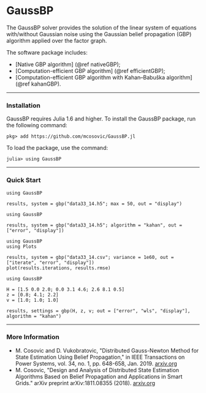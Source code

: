 GaussBP
=============

The GaussBP solver provides the solution of the linear system of equations with/without Gaussian noise using the Gaussian belief propagation (GBP) algorithm applied over the factor graph.

The software package includes:
 - [Native GBP algorithm] (@ref nativeGBP);
 - [Computation-efficient GBP algorithm] (@ref efficientGBP);
 - [Computation-efficient GBP algorithm with Kahan–Babuška algorithm] (@ref kahanGBP).
---


### Installation
GaussBP requires Julia 1.6 and higher. To install the GaussBP package, run the following command:
```julia-repl
pkg> add https://github.com/mcosovic/GaussBP.jl
```

To load the package, use the command:
```julia-repl
julia> using GaussBP
```
---


###  Quick Start
```julia-repl
using GaussBP

results, system = gbp("data33_14.h5"; max = 50, out = "display")
```
```julia-repl
using GaussBP

results, system = gbp("data33_14.h5"; algorithm = "kahan", out = ["error", "display"])
```

```julia-repl
using GaussBP
using Plots

results, system = gbp("data33_14.csv"; variance = 1e60, out = ["iterate", "error", "display"])
plot(results.iterations, results.rmse)
```
```julia-repl
using GaussBP

H = [1.5 0.0 2.0; 0.0 3.1 4.6; 2.6 8.1 0.5]
z = [0.8; 4.1; 2.2]
v = [1.0; 1.0; 1.0]     

results, settings = gbp(H, z, v; out = ["error", "wls", "display"], algorithm = "kahan")
```
---

### More Information
- M. Cosovic and D. Vukobratovic, "Distributed Gauss-Newton Method for State Estimation Using Belief Propagation," in IEEE Transactions on  Power Systems, vol. 34, no. 1, pp. 648-658, Jan. 2019. [arxiv.org](https://arxiv.org/pdf/1702.05781.pdf)
- M. Cosovic, "Design and Analysis of Distributed State Estimation Algorithms Based on Belief Propagation and Applications in Smart Grids." arXiv preprint arXiv:1811.08355 (2018). [arxiv.org](https://arxiv.org/pdf/1811.08355.pdf)

